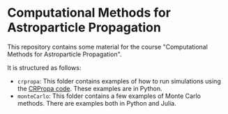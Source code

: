 # Computational Methods for Astroparticle Propagation

This repository contains some material for the course "Computational Methods for Astroparticle Propagation".

It is structured as follows:
- `crpropa`: This folder contains examples of how to run simulations using the [CRPropa code](https://crpropa.github.io/CRPropa3/). These examples are in Python.  
- `monteCarlo`: This folder contains a few examples of Monte Carlo methods.  There are examples both in Python and Julia.  



